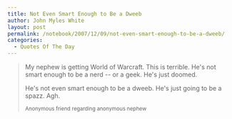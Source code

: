 ```yaml
---
title: Not Even Smart Enough to Be a Dweeb
author: John Myles White
layout: post
permalink: /notebook/2007/12/09/not-even-smart-enough-to-be-a-dweeb/
categories:
  - Quotes Of The Day
---
```


<blockquote>
<p>My nephew is getting World of Warcraft. This is terrible. He's not smart enough to be a nerd -- or a geek. He's just doomed.</p>

<p>He's not even smart enough to be a dweeb. He's just going to be a spazz. Agh.</p>

<small>Anonymous friend regarding anonymous nephew</small>
</blockquote>
